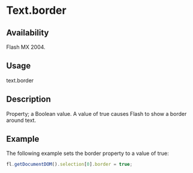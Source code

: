 # Text.border

## Availability

Flash MX 2004.

## Usage

text.border

## Description

Property; a Boolean value. A value of true causes Flash to show a border around text.

## Example

The following example sets the border property to a value of true:

```javascript
fl.getDocumentDOM().selection[0].border = true;
```
